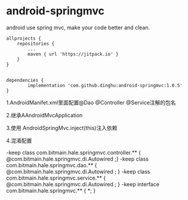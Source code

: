 # android-springmvc
android use spring mvc, make your code better and clean.


	allprojects {
		repositories {
			...
			maven { url 'https://jitpack.io' }
		}
	}
  
  
	dependencies {
	        implementation 'com.github.dinghu:android-springmvc:1.0.5'
	}


1.AndroidManifet.xml里面配置@Dao @Controller @Service注解的包名

 <meta-data android:name="component-scan" android:value="xx.xx.xx.xx.service,xx.xx.xx.xx.controller,xx.xx.xx.xx.dao" />


2.继承AAndroidMvcApplication

3.使用 AndroidSpringMvc.inject(this)注入依赖

4.混淆配置


-keep class com.bitmain.hale.springmvc.controller.** { @com.bitmain.hale.springmvc.di.Autowired <fields>;}
-keep class com.bitmain.hale.springmvc.dao.** { @com.bitmain.hale.springmvc.di.Autowired <fields>; }
-keep class com.bitmain.hale.springmvc.service.** { @com.bitmain.hale.springmvc.di.Autowired <fields>; }
-keep interface com.bitmain.hale.springmvc.** { *; }
